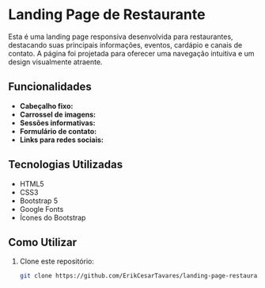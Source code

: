 # Landing Page de Restaurante

Esta é uma landing page responsiva desenvolvida para restaurantes, destacando suas principais informações, eventos, cardápio e canais de contato. A página foi projetada para oferecer uma navegação intuitiva e um design visualmente atraente.

## Funcionalidades

- **Cabeçalho fixo:** 
- **Carrossel de imagens:** 
- **Sessões informativas:** 
- **Formulário de contato:** 
- **Links para redes sociais:** 

## Tecnologias Utilizadas

- HTML5
- CSS3
- Bootstrap 5
- Google Fonts 
- Ícones do Bootstrap

## Como Utilizar

1. Clone este repositório:
   ```bash
   git clone https://github.com/ErikCesarTavares/landing-page-restaurante.git
